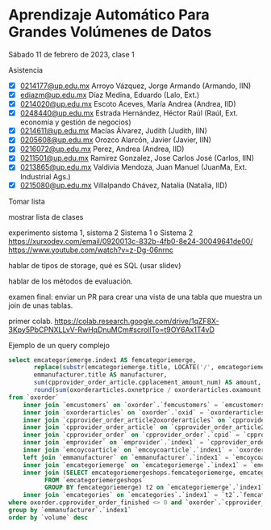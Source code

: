 Aprendizaje Automático Para Grandes Volúmenes de Datos
======================================================

Sábado 11 de febrero de 2023, clase 1

Asistencia

- [x] 0214177@up.edu.mx Arroyo Vázquez, Jorge Armando (Armando, IIN) 
- [x] ediazm@up.edu.mx  Díaz Medina, Eduardo (Lalo, Ext.)
- [x] 0214020@up.edu.mx Escoto Aceves, María Andrea (Andrea, IID)
- [x] 0248440@up.edu.mx Estrada Hernández, Héctor Raúl (Raúl, Ext. economía y gestión de negocios)
- [x] 0214611@up.edu.mx Macías Álvarez, Judith (Judith, IIN)
- [x] 0205608@up.edu.mx Orozco Alarcón, Javier (Javier, IIN) 
- [x] 0216072@up.edu.mx Perez, Andrea (Andrea, IID)
- [x] 0211501@up.edu.mx Ramirez Gonzalez, Jose Carlos José (Carlos, IIN)
- [x] 0213865@up.edu.mx Valdivia Mendoza, Juan Manuel (JuanMa, Ext. Industrial Ags.)
- [x] 0215080@up.edu.mx Villalpando Chávez, Natalia (Natalia, IID)

Tomar lista

mostrar lista de clases

experimento sistema 1, sistema 2
Sistema 1 o Sistema 2
<https://xurxodev.com/email/0920013c-832b-4fb0-8e24-30049641de00/>
<https://www.youtube.com/watch?v=z-Dg-06nrnc>

hablar de tipos de storage, qué es SQL (usar slidev)

hablar de los métodos de evaluación.

examen final: enviar un PR para crear una vista de una tabla que muestra un join de unas tablas.

primer colab.
<https://colab.research.google.com/drive/1qZF8X-3Kpy5PbCPNXLLvV-RwHqDnuMCm#scrollTo=t9OY6Ax1T4vD>

Ejemplo de un query complejo

```sql
select emcategoriemerge.index1 AS femcategoriemerge,
       replace(substr(emcategoriemerge.title, LOCATE('/', emcategoriemerge.title) + 1), '/', ' > ') AS `path`, emmanufacturer.index1 AS femmanufacturer,
       emmanufacturer.title AS manufacturer,
       sum(cpprovider_order_article.cpplacement_amount_num) AS amount,
       round(sum(oxorderarticles.oxnetprice / oxorderarticles.oxamount * cpprovider_order_article.cpplacement_amount_num), 2) AS volume
from `oxorder`
    inner join `emcustomers` on `oxorder`.`femcustomers` = `emcustomers`.`index1`
    inner join `oxorderarticles` on `oxorder`.`oxid` = `oxorderarticles`.`oxorderid` and NOT  oxorderarticles.oxstorno
    inner join `cpprovider_order_article2oxorderarticles` on `cpprovider_order_article2oxorderarticles`.`f_oxorderarticles` = `oxorderarticles`.`index1`
    inner join `cpprovider_order_article` on `cpprovider_order_article2oxorderarticles`.`f_cpprovider_order_article` = `cpprovider_order_article`.`cpid` and cpprovider_order_article.cpactive and cpprovider_order_article.cpplacement_amount_num <> 0
    inner join `cpprovider_order` on `cpprovider_order`.`cpid` = `cpprovider_order_article`.`f_cpprovider_order` and cpprovider_order.cpactive
    inner join `emprovider` on `emprovider`.`index1` = `cpprovider_order`.`f_emprovider`
    inner join `emcoycoarticle` on `emcoycoarticle`.`index1` = `oxorderarticles`.`femcoycoarticle`
    left join `emmanufacturer` on `emmanufacturer`.`index1` = `emcoycoarticle`.`coycofemmanufacturer`
    inner join `emcategoriemerge` on `emcategoriemerge`.`index1` = `emcoycoarticle`.`femcategoriemerge`
    inner join (SELECT emcategoriemergeshops.femcategoriemerge, emcategoriemergeshops.femcategories
          FROM `emcategoriemergeshops`
          GROUP BY femcategoriemerge) t2 on `emcategoriemerge`.`index1` = `t2`.`femcategoriemerge`
    inner join `emcategories` on `emcategories`.`index1` = `t2`.`femcategories`
where oxorder.cpprovider_order_finished <> 0 and `oxorder`.`cpprovider_order_finished` between '2022-02-09 00:00:00' and '2023-02-09 23:59:59' and NOT oxorder.oxstorno
group by `emmanufacturer`.`index1`
order by `volume` desc
```
